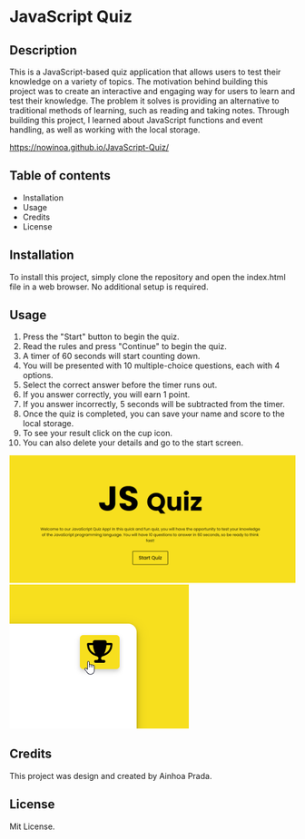 # JavaScript Quiz

## Description
This is a JavaScript-based quiz application that allows users to test their knowledge on a variety of topics. The motivation behind building this project was to create an interactive and engaging way for users to learn and test their knowledge. The problem it solves is providing an alternative to traditional methods of learning, such as reading and taking notes. Through building this project, I learned about JavaScript functions and event handling, as well as working with the local storage.

https://nowinoa.github.io/JavaScript-Quiz/

## Table of contents
- Installation
- Usage
- Credits
- License

## Installation
To install this project, simply clone the repository and open the index.html file in a web browser. No additional setup is required.

## Usage
1. Press the "Start" button to begin the quiz.
2. Read the rules and press "Continue" to begin the quiz.
3. A timer of 60 seconds will start counting down.
4. You will be presented with 10 multiple-choice questions, each with 4 options.
5. Select the correct answer before the timer runs out.
6. If you answer correctly, you will earn 1 point.
7. If you answer incorrectly, 5 seconds will be subtracted from the timer.
8. Once the quiz is completed, you can save your name and score to the local storage.
9. To see your result click on the cup icon.
9. You can also delete your details and go to the start screen.

<img src='./img/start-box.png' alt='starting javascript quiz screen'>
<img src='./img/scores.png' alt='scores button'>

## Credits
This project was design and created by Ainhoa Prada.

## License
Mit License.
